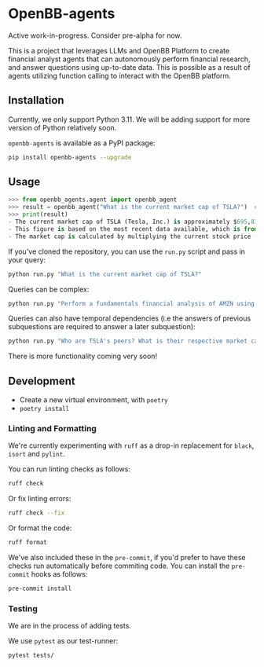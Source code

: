 # OpenBB-agents
Active work-in-progress. Consider pre-alpha for now.

This is a project that leverages LLMs and OpenBB Platform to create financial
analyst agents that can autonomously perform financial research, and answer
questions using up-to-date data. This is possible as a result of agents
utilizing function calling to interact with the OpenBB platform.


## Installation
Currently, we only support Python 3.11. We will be adding support for more version of Python relatively soon.

`openbb-agents` is available as a PyPI package:

``` sh
pip install openbb-agents --upgrade
```

## Usage

``` python
>>> from openbb_agents.agent import openbb_agent
>>> result = openbb_agent("What is the current market cap of TSLA?")  # Will print some logs to show you progress
>>> print(result)
- The current market cap of TSLA (Tesla, Inc.) is approximately $695,833,798,800.00.
- This figure is based on the most recent data available, which is from January 15, 2024.
- The market cap is calculated by multiplying the current stock price ($218.89) by the number of outstanding shares (3,178,920,000).
```

If you've cloned the repository, you can use the `run.py` script and pass in your query:
``` sh
python run.py "What is the current market cap of TSLA?"
```

Queries can be complex:

``` sh
python run.py "Perform a fundamentals financial analysis of AMZN using the most recently available data. What do you find that's interesting?"
```

Queries can also have temporal dependencies (i.e the answers of previous subquestions are required to answer a later subquestion):

``` sh
python run.py "Who are TSLA's peers? What is their respective market cap? Return the results in _descending_ order of market cap."
```

There is more functionality coming very soon!


## Development
- Create a new virtual environment, with `poetry `
- `poetry install`

### Linting and Formatting
We're currently experimenting with `ruff` as a drop-in replacement for `black`, `isort` and `pylint`.

You can run linting checks as follows:

``` sh
ruff check
```

Or fix linting errors:

``` sh
ruff check --fix
```

Or format the code:

``` sh
ruff format
```

We've also included these in the `pre-commit`, if you'd prefer to have these checks run automatically before commiting code. 
You can install the `pre-commit` hooks as follows:

``` sh
pre-commit install
```

### Testing

We are in the process of adding tests.

We use `pytest` as our test-runner:

``` sh
pytest tests/
```

